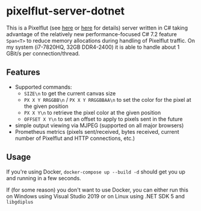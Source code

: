 # pixelflut-server-dotnet
This is a Pixelflut (see [here](https://github.com/defnull/pixelflut) or [here](https://cccgoe.de/wiki/Pixelflut) for details) server written in C# taking advantage of the relatively new performance-focused C# 7.2 feature `Span<T>` to reduce memory allocations during handling of Pixelflut traffic. On my system (i7-7820HQ, 32GB DDR4-2400) it is able to handle about 1 GBit/s per connection/thread.

## Features
- Supported commands:
    - `SIZE\n` to get the current canvas size
    - `PX X Y RRGGBB\n` / `PX X Y RRGGBBAA\n` to set the color for the pixel at the given position
    - `PX X Y\n` to retrieve the pixel color at the given position 
    - `OFFSET X Y\n` to set an offset to apply to pixels sent in the future
- simple output viewing via MJPEG (supported on all major browsers)
- Prometheus metrics (pixels sent/received, bytes received, current number of Pixelflut and HTTP connections, etc.)

## Usage
If you're using Docker, `docker-compose up --build -d` should get you up and running in a few seconds.

If (for some reason) you don't want to use Docker, you can either run this on Windows using Visual Studio 2019 or on Linux using .NET SDK 5 and `libgdiplus`